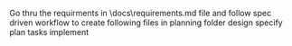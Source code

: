 Go thru the requirments in \docs\requirements.md file and  follow spec driven workflow to create following files in planning folder
design 
specify
plan
tasks
implement




